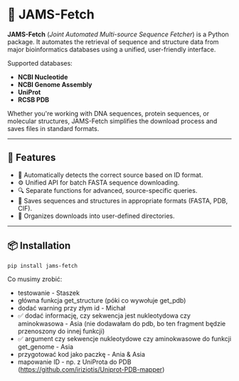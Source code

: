 # 🧬 JAMS-Fetch

**JAMS-Fetch** (_Joint Automated Multi-source Sequence Fetcher_) is a Python package. It automates the retrieval of sequence and structure data from major bioinformatics databases using a unified, user-friendly interface.

Supported databases:
- **NCBI Nucleotide**
- **NCBI Genome Assembly**
- **UniProt**
- **RCSB PDB**

Whether you're working with DNA sequences, protein sequences, or molecular structures, JAMS-Fetch simplifies the download process and saves files in standard formats.

---

## 🚀 Features

- 🧠 Automatically detects the correct source based on ID format.
- ⚙️ Unified API for batch FASTA sequence downloading.
- 🔍 Separate functions for advanced, source-specific queries.
- 💾 Saves sequences and structures in appropriate formats (FASTA, PDB, CIF).
- 📁 Organizes downloads into user-defined directories.

---

## 📦 Installation

```bash
pip install jams-fetch
```

Co musimy zrobić:
* testowanie - Staszek
* główna funkcja get_structure (póki co wywołuje get_pdb) 
* dodać warning przy złym id - Michał
* ✅ dodać informację, czy sekwencja jest nukleotydowa czy aminokwasowa - Asia (nie dodawałam do pdb, bo ten fragment będzie przenoszony do innej funkcji)
* ✅ argument czy sekwencje nukleotydowe czy aminokwasowe do funkcji get_genome - Asia
* przygotować kod jako paczkę - Ania & Asia
* mapowanie ID - np. z UniProta do PDB (https://github.com/iriziotis/Uniprot-PDB-mapper)
